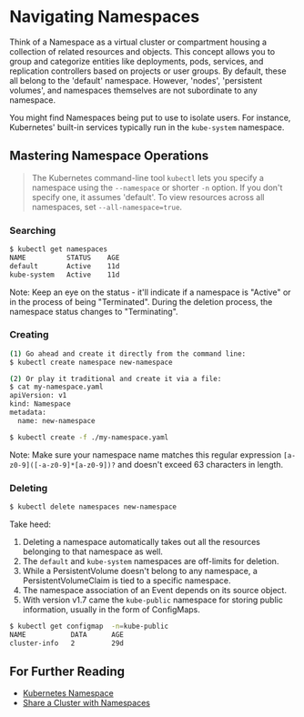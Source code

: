 # Navigating Namespaces

Think of a Namespace as a virtual cluster or compartment housing a collection of related resources and objects. This concept allows you to group and categorize entities like deployments, pods, services, and replication controllers based on projects or user groups. By default, these all belong to the 'default' namespace. However, 'nodes', 'persistent volumes', and namespaces themselves are not subordinate to any namespace.

You might find Namespaces being put to use to isolate users. For instance, Kubernetes' built-in services typically run in the `kube-system` namespace.

## Mastering Namespace Operations

> The Kubernetes command-line tool `kubectl` lets you specify a namespace using the `--namespace` or shorter `-n` option. If you don't specify one, it assumes 'default'. To view resources across all namespaces, set `--all-namespace=true`.

### Searching

```bash
$ kubectl get namespaces
NAME          STATUS    AGE
default       Active    11d
kube-system   Active    11d
```

Note: Keep an eye on the status - it'll indicate if a namespace is "Active" or in the process of being "Terminated". During the deletion process, the namespace status changes to "Terminating".

### Creating

```bash
(1) Go ahead and create it directly from the command line:
$ kubectl create namespace new-namespace

(2) Or play it traditional and create it via a file:
$ cat my-namespace.yaml
apiVersion: v1
kind: Namespace
metadata:
  name: new-namespace

$ kubectl create -f ./my-namespace.yaml
```

Note: Make sure your namespace name matches this regular expression `[a-z0-9]([-a-z0-9]*[a-z0-9])?` and doesn't exceed 63 characters in length.

### Deleting

```bash
$ kubectl delete namespaces new-namespace
```

Take heed:

1. Deleting a namespace automatically takes out all the resources belonging to that namespace as well.
2. The `default` and `kube-system` namespaces are off-limits for deletion.
3. While a PersistentVolume doesn't belong to any namespace, a PersistentVolumeClaim is tied to a specific namespace.
4. The namespace association of an Event depends on its source object.
5. With version v1.7 came the `kube-public` namespace for storing public information, usually in the form of ConfigMaps.

```bash
$ kubectl get configmap  -n=kube-public
NAME           DATA      AGE
cluster-info   2         29d
```

## For Further Reading

* [Kubernetes Namespace](https://kubernetes.io/docs/concepts/overview/working-with-objects/namespaces/)
* [Share a Cluster with Namespaces](https://kubernetes.io/docs/tasks/administer-cluster/namespaces/)
